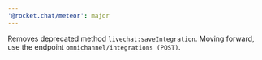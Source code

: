 ```yaml
---
'@rocket.chat/meteor': major
---
```


Removes deprecated method `livechat:saveIntegration`. Moving forward, use the endpoint `omnichannel/integrations (POST)`.

